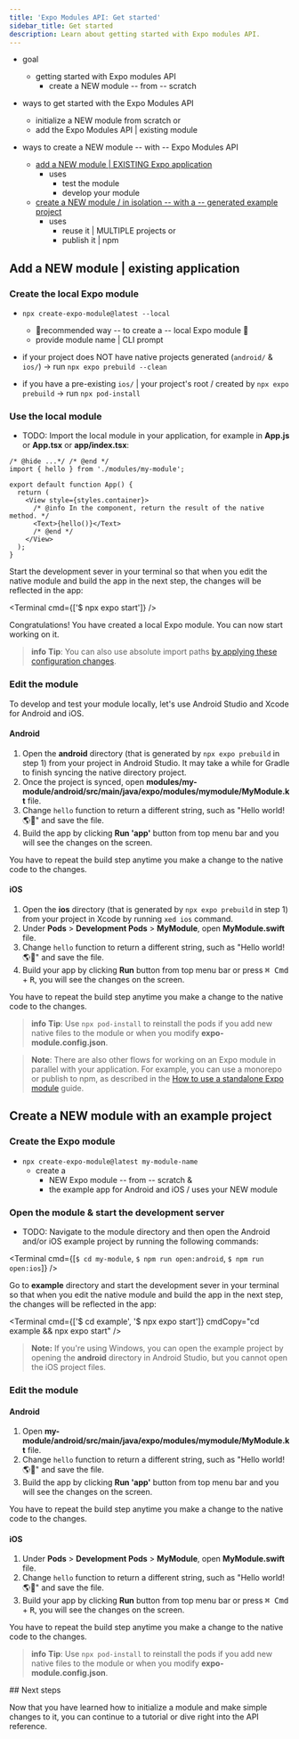 ```yaml
---
title: 'Expo Modules API: Get started'
sidebar_title: Get started
description: Learn about getting started with Expo modules API.
---
```


* goal
  * getting started with Expo modules API
    * create a NEW module -- from -- scratch 

* ways to get started with the Expo Modules API
  * initialize a NEW module from scratch or
  * add the Expo Modules API | existing module

* ways to create a NEW module -- with -- Expo Modules API
  * [add a NEW module | EXISTING Expo application](#add-a-new-module--existing-application)
    * uses
      * test the module
      * develop your module
  * [create a NEW module / in isolation -- with a -- generated example project](#create-a-new-module-with-an-example-project) 
    * uses
      * reuse it | MULTIPLE projects or
      * publish it | npm

## Add a NEW module | existing application

### Create the local Expo module

* `npx create-expo-module@latest --local`
  * 👀recommended way -- to create a -- local Expo module 👀
  * provide module name | CLI prompt

* if your project does NOT have native projects generated (`android/` & `ios/`) -> run `npx expo prebuild --clean`
* if you have a pre-existing `ios/` | your project's root / created by `npx expo prebuild` -> run `npx pod-install`

### Use the local module

* TODO:
Import the local module in your application, for example in **App.js** or **App.tsx** or **app/index.tsx**:

```tsx App.tsx
/* @hide ...*/ /* @end */
import { hello } from './modules/my-module';

export default function App() {
  return (
    <View style={styles.container}>
      /* @info In the component, return the result of the native method. */
      <Text>{hello()}</Text>
      /* @end */
    </View>
  );
}
```

Start the development sever in your terminal so that when you edit the native module and build the app in the next step, the changes will be reflected in the app:

<Terminal cmd={['$ npx expo start']} />

Congratulations! You have created a local Expo module.
You can now start working on it.

> **info** **Tip**: You can also use absolute import paths [by applying these configuration changes](https://expo.fyi/absolute-path-expo-modules.md).


<Step label="3">

### Edit the module

To develop and test your module locally, let's use Android Studio and Xcode for Android and iOS.

#### Android

1. Open the **android** directory (that is generated by `npx expo prebuild` in step 1) from your project in Android Studio. It may take a while for Gradle to finish syncing the native directory project.
2. Once the project is synced, open **modules/my-module/android/src/main/java/expo/modules/mymodule/MyModule.kt** file.
3. Change `hello` function to return a different string, such as "Hello world! 🌎🤖" and save the file.
4. Build the app by clicking **Run 'app'** button from top menu bar and you will see the changes on the screen.

You have to repeat the build step anytime you make a change to the native code to the changes.

#### iOS

1. Open the **ios** directory (that is generated by `npx expo prebuild` in step 1) from your project in Xcode by running `xed ios` command.
2. Under **Pods** > **Development Pods** > **MyModule**, open **MyModule.swift** file.
3. Change `hello` function to return a different string, such as "Hello world! 🌎🍎" and save the file.
4. Build your app by clicking **Run** button from top menu bar or press <kbd>⌘ Cmd</kbd> + <kbd>R</kbd>, you will see the changes on the screen.

You have to repeat the build step anytime you make a change to the native code to the changes.

> **info** **Tip**: Use `npx pod-install` to reinstall the pods if you add new native files to the module or when you modify **expo-module.config.json**.

</Step>

> **Note**: There are also other flows for working on an Expo module in parallel with your application. For example, you can use a monorepo or publish to npm, as described in the [How to use a standalone Expo module](/modules/use-standalone-expo-module-in-your-project) guide.

## Create a NEW module with an example project

### Create the Expo module

* `npx create-expo-module@latest my-module-name`
  * create a 
    * NEW Expo module -- from -- scratch &
    * the example app for Android and iOS / uses your NEW module

### Open the module & start the development server

* TODO:
Navigate to the module directory and then open the Android and/or iOS example project by running the following commands:

<Terminal cmd={[`$ cd my-module`, `$ npm run open:android`, `$ npm run open:ios`]} />

Go to **example** directory and start the development sever in your terminal so that when you edit the native module and build the app in the next step, the changes will be reflected in the app:

<Terminal cmd={['$ cd example', '$ npx expo start']} cmdCopy="cd example && npx expo start" />

> **Note:** If you're using Windows, you can open the example project by opening the **android** directory in Android Studio, but you cannot open the iOS project files.

<Step label="3">

### Edit the module

#### Android

1. Open **my-module/android/src/main/java/expo/modules/mymodule/MyModule.kt** file.
2. Change `hello` function to return a different string, such as "Hello world! 🌎🤖" and save the file.
3. Build the app by clicking **Run 'app'** button from top menu bar and you will see the changes on the screen.

You have to repeat the build step anytime you make a change to the native code to the changes.

#### iOS

1. Under **Pods** > **Development Pods** > **MyModule**, open **MyModule.swift** file.
2. Change `hello` function to return a different string, such as "Hello world! 🌎🍎" and save the file.
3. Build your app by clicking **Run** button from top menu bar or press <kbd>⌘ Cmd</kbd> + <kbd>R</kbd>, you will see the changes on the screen.

You have to repeat the build step anytime you make a change to the native code to the changes.

> **info** **Tip**: Use `npx pod-install` to reinstall the pods if you add new native files to the module or when you modify **expo-module.config.json**.

</Step>
## Next steps

Now that you have learned how to initialize a module and make simple changes to it, you can continue to a tutorial or dive right into the API reference.

<BoxLink
  title="Tutorial: Creating a native module"
  description="A tutorial on creating a native module that persists settings with Expo Modules API."
  href="/modules/native-module-tutorial/"
  Icon={Grid01Icon}
/>

<BoxLink
  title="Expo Modules API Reference"
  description="A reference to create native modules using Swift and Kotlin."
  href="/modules/module-api/"
  Icon={Grid01Icon}
/>
